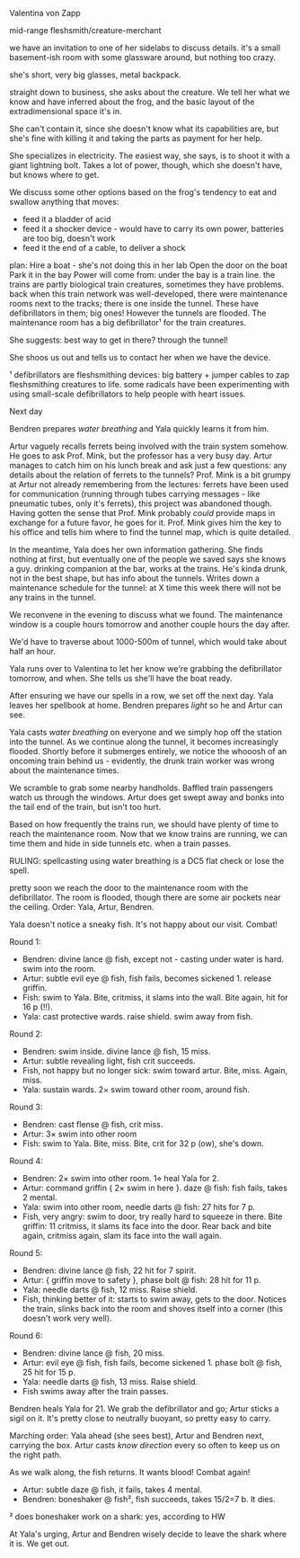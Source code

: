Valentina von Zapp

mid-range fleshsmith/creature-merchant

we have an invitation to one of her sidelabs to discuss details. it's a small basement-ish room with some glassware around, but nothing too crazy.

she's short, very big glasses, metal backpack.

straight down to business, she asks about the creature. We tell her what we know and have inferred about the frog, and the basic layout of the extradimensional space it's in.

She can't contain it, since she doesn't know what its capabilities are, but she's fine with killing it and taking the parts as payment for her help.

She specializes in electricity. The easiest way, she says, is to shoot it with a giant lightning bolt. Takes a lot of power, though, which she doesn't have, but knows where to get.

We discuss some other options based on the frog's tendency to eat and swallow anything that moves:
- feed it a bladder of acid
- feed it a shocker device - would have to carry its own power, batteries are too big, doesn't work
- feed it the end of a cable, to deliver a shock

plan:
Hire a boat - she's not doing this in her lab
Open the door on the boat
Park it in the bay
Power will come from:
under the bay is a train line. the trains are partly biological train creatures, sometimes they have problems. back when this train network was well-developed, there were maintenance rooms next to the tracks; there is one inside the tunnel. These have defibrillators in them; big ones!
However the tunnels are flooded. The maintenance room has a big defibrillator¹ for the train creatures. 

She suggests: best way to get in there? through the tunnel!

She shoos us out and tells us to contact her when we have the device.

¹ defibrillators are fleshsmithing devices: big battery + jumper cables to zap fleshsmithing creatures to life. some radicals have been experimenting with using small-scale defibrillators to help people with heart issues.

Next day

Bendren prepares *water breathing* and Yala quickly learns it from him.

Artur vaguely recalls ferrets being involved with the train system somehow. He goes to ask Prof. Mink, but the professor has a very busy day. Artur manages to catch him on his lunch break and ask just a few questions: any details about the relation of ferrets to the tunnels? Prof. Mink is a bit grumpy at Artur not already remembering from the lectures: ferrets have been used for communication (running through tubes carrying messages -  like pneumatic tubes, only it's ferrets), this project was abandoned though. Having gotten the sense that Prof. Mink probably *could* provide maps in exchange for a future favor, he goes for it. Prof. Mink gives him the key to his office and tells him where to find the tunnel map, which is quite detailed.

In the meantime, Yala does her own information gathering. She finds nothing at first, but eventually one of the people we saved says she knows a guy.
drinking companion at the bar, works at the trains. He's kinda drunk, not in the best shape, but has info about the tunnels. Writes down a maintenance schedule for the tunnel: at X time this week there will not be any trains in the tunnel.

We reconvene in the evening to discuss what we found. The maintenance window is a couple hours tomorrow and another couple hours the day after.

We'd have to traverse about 1000-500m of tunnel, which would take about half an hour.

Yala runs over to Valentina to let her know we're grabbing the defibrillator tomorrow, and when. She tells us she'll have the boat ready.

After ensuring we have our spells in a row, we set off the next day. Yala leaves her spellbook at home. Bendren prepares *light* so he and Artur can see.

Yala casts *water breathing* on everyone and we simply hop off the station into the tunnel. As we continue along the tunnel, it becomes increasingly flooded. Shortly before it submerges entirely, we notice the whooosh of an oncoming train behind us - evidently, the drunk train worker was wrong about the maintenance times.

We scramble to grab some nearby handholds. Baffled train passengers watch us through the windows. Artur does get swept away and bonks into the tail end of the train, but isn't too hurt.

Based on how frequently the trains run, we should have plenty of time to reach the maintenance room. Now that we know trains are running, we can time them and hide in side tunnels etc. when a train passes.

RULING: spellcasting using water breathing is a DC5 flat check or lose the spell.

pretty soon we reach the door to the maintenance room with the defibrillator. The room is flooded, though there are some air pockets near the ceiling. Order: Yala, Artur, Bendren.

Yala doesn't notice a sneaky fish. It's not happy about our visit. Combat!

Round 1:
- Bendren: divine lance @ fish, except not - casting under water is hard. swim into the room.
- Artur: subtle evil eye @ fish, fish fails, becomes sickened 1. release griffin.
- Fish: swim to Yala. Bite, critmiss, it slams into the wall. Bite again, hit for 16 p (!!).
- Yala: cast protective wards. raise shield. swim away from fish.

Round 2:
- Bendren: swim inside. divine lance @ fish, 15 miss.
- Artur: subtle revealing light, fish crit succeeds.
- Fish, not happy but no longer sick: swim toward artur. Bite, miss. Again, miss.
- Yala: sustain wards. 2× swim toward other room, around fish.

Round 3:
- Bendren: cast flense @ fish, crit miss.
- Artur: 3× swim into other room
- Fish: swim to Yala. Bite, miss. Bite, crit for 32 p (ow), she's down.

Round 4:
- Bendren: 2× swim into other room. 1⋄ heal Yala for 2.
- Artur: command griffin { 2× swim in here }. daze @ fish: fish fails, takes 2 mental.
- Yala: swim into other room, needle darts @ fish: 27 hits for 7 p.
- Fish, very angry: swim to door, try really hard to squeeze in there. Bite griffin: 11 critmiss, it slams its face into the door. Rear back and bite again, critmiss again, slam its face into the wall again.

Round 5:
- Bendren: divine lance @ fish, 22 hit for 7 spirit.
- Artur: { griffin move to safety }, phase bolt @ fish: 28 hit for 11 p.
- Yala: needle darts @ fish, 12 miss. Raise shield.
- Fish, thinking better of it: starts to swim away, gets to the door. Notices the train, slinks back into the room and shoves itself into a corner (this doesn't work very well).

Round 6:
- Bendren: divine lance @ fish, 20 miss.
- Artur: evil eye @ fish, fish fails, become sickened 1. phase bolt @ fish, 25 hit for 15 p.
- Yala: needle darts @ fish, 13 miss. Raise shield.
- Fish swims away after the train passes.

Bendren heals Yala for 21. We grab the defibrillator and go; Artur sticks a sigil on it. It's pretty close to neutrally buoyant, so pretty easy to carry.

Marching order: Yala ahead (she sees best), Artur and Bendren next, carrying the box. Artur casts *know direction* every so often to keep us on the right path.

As we walk along, the fish returns. It wants blood! Combat again!
- Artur: subtle daze @ fish, it fails, takes 4 mental.
- Bendren: boneshaker @ fish², fish succeeds, takes 15/2=7 b. It dies.

² does boneshaker work on a shark: yes, according to HW

At Yala's urging, Artur and Bendren wisely decide to leave the shark where it is. We get out.